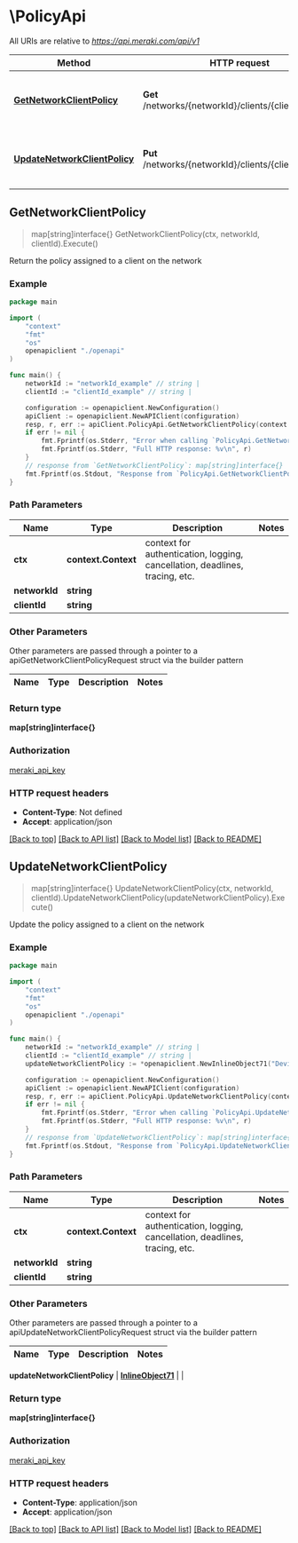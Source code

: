 # \PolicyApi

All URIs are relative to *https://api.meraki.com/api/v1*

Method | HTTP request | Description
------------- | ------------- | -------------
[**GetNetworkClientPolicy**](PolicyApi.md#GetNetworkClientPolicy) | **Get** /networks/{networkId}/clients/{clientId}/policy | Return the policy assigned to a client on the network
[**UpdateNetworkClientPolicy**](PolicyApi.md#UpdateNetworkClientPolicy) | **Put** /networks/{networkId}/clients/{clientId}/policy | Update the policy assigned to a client on the network



## GetNetworkClientPolicy

> map[string]interface{} GetNetworkClientPolicy(ctx, networkId, clientId).Execute()

Return the policy assigned to a client on the network



### Example

```go
package main

import (
    "context"
    "fmt"
    "os"
    openapiclient "./openapi"
)

func main() {
    networkId := "networkId_example" // string | 
    clientId := "clientId_example" // string | 

    configuration := openapiclient.NewConfiguration()
    apiClient := openapiclient.NewAPIClient(configuration)
    resp, r, err := apiClient.PolicyApi.GetNetworkClientPolicy(context.Background(), networkId, clientId).Execute()
    if err != nil {
        fmt.Fprintf(os.Stderr, "Error when calling `PolicyApi.GetNetworkClientPolicy``: %v\n", err)
        fmt.Fprintf(os.Stderr, "Full HTTP response: %v\n", r)
    }
    // response from `GetNetworkClientPolicy`: map[string]interface{}
    fmt.Fprintf(os.Stdout, "Response from `PolicyApi.GetNetworkClientPolicy`: %v\n", resp)
}
```

### Path Parameters


Name | Type | Description  | Notes
------------- | ------------- | ------------- | -------------
**ctx** | **context.Context** | context for authentication, logging, cancellation, deadlines, tracing, etc.
**networkId** | **string** |  | 
**clientId** | **string** |  | 

### Other Parameters

Other parameters are passed through a pointer to a apiGetNetworkClientPolicyRequest struct via the builder pattern


Name | Type | Description  | Notes
------------- | ------------- | ------------- | -------------



### Return type

**map[string]interface{}**

### Authorization

[meraki_api_key](../README.md#meraki_api_key)

### HTTP request headers

- **Content-Type**: Not defined
- **Accept**: application/json

[[Back to top]](#) [[Back to API list]](../README.md#documentation-for-api-endpoints)
[[Back to Model list]](../README.md#documentation-for-models)
[[Back to README]](../README.md)


## UpdateNetworkClientPolicy

> map[string]interface{} UpdateNetworkClientPolicy(ctx, networkId, clientId).UpdateNetworkClientPolicy(updateNetworkClientPolicy).Execute()

Update the policy assigned to a client on the network



### Example

```go
package main

import (
    "context"
    "fmt"
    "os"
    openapiclient "./openapi"
)

func main() {
    networkId := "networkId_example" // string | 
    clientId := "clientId_example" // string | 
    updateNetworkClientPolicy := *openapiclient.NewInlineObject71("DevicePolicy_example") // InlineObject71 | 

    configuration := openapiclient.NewConfiguration()
    apiClient := openapiclient.NewAPIClient(configuration)
    resp, r, err := apiClient.PolicyApi.UpdateNetworkClientPolicy(context.Background(), networkId, clientId).UpdateNetworkClientPolicy(updateNetworkClientPolicy).Execute()
    if err != nil {
        fmt.Fprintf(os.Stderr, "Error when calling `PolicyApi.UpdateNetworkClientPolicy``: %v\n", err)
        fmt.Fprintf(os.Stderr, "Full HTTP response: %v\n", r)
    }
    // response from `UpdateNetworkClientPolicy`: map[string]interface{}
    fmt.Fprintf(os.Stdout, "Response from `PolicyApi.UpdateNetworkClientPolicy`: %v\n", resp)
}
```

### Path Parameters


Name | Type | Description  | Notes
------------- | ------------- | ------------- | -------------
**ctx** | **context.Context** | context for authentication, logging, cancellation, deadlines, tracing, etc.
**networkId** | **string** |  | 
**clientId** | **string** |  | 

### Other Parameters

Other parameters are passed through a pointer to a apiUpdateNetworkClientPolicyRequest struct via the builder pattern


Name | Type | Description  | Notes
------------- | ------------- | ------------- | -------------


 **updateNetworkClientPolicy** | [**InlineObject71**](InlineObject71.md) |  | 

### Return type

**map[string]interface{}**

### Authorization

[meraki_api_key](../README.md#meraki_api_key)

### HTTP request headers

- **Content-Type**: application/json
- **Accept**: application/json

[[Back to top]](#) [[Back to API list]](../README.md#documentation-for-api-endpoints)
[[Back to Model list]](../README.md#documentation-for-models)
[[Back to README]](../README.md)

